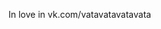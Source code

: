 In love in vk.com/vatavatavatavata

<!---
Lemonello/Lemonello is a ✨ special ✨ repository because its `README.md` (this file) appears on your GitHub profile.
You can click the Preview link to take a look at your changes.
--->
